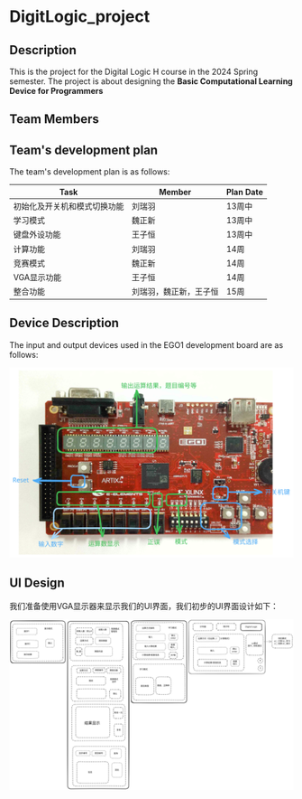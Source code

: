 # DigitLogic_project

## Description

This is the project for the Digital Logic H course in the 2024 Spring semester. The project is about designing the **Basic Computational Learning Device for Programmers**

## Team Members

## Team's development plan

The team's development plan is as follows:

| Task | Member | Plan Date |
|------|--------|-----------|
|初始化及开关机和模式切换功能|刘瑞羽|13周中|
|学习模式|魏正新|13周中|
|键盘外设功能|王子恒|13周中|
|计算功能|刘瑞羽|14周|
|竞赛模式|魏正新|14周|
|VGA显示功能|王子恒|14周|
|整合功能|刘瑞羽，魏正新，王子恒|15周|

## Device Description

The input and output devices used in the EGO1 development board are as follows:

![EGO1 Devices](images/ego1_devices.svg)

## UI Design

我们准备使用VGA显示器来显示我们的UI界面，我们初步的UI界面设计如下：

![UI Design](vga/vga_design.svg)

